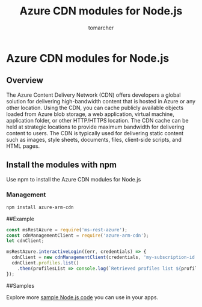 ﻿---
title: Azure CDN modules for Node.js
description: Reference for Azure CDN modules for Node.js
keywords: Azure,SDK,API,CDN, Node.js
author: tomarcher
ms.author: tarcher
manager: douge
ms.date: 07/06/2017
ms.topic: article
ms.prod: azure
ms.technology: azure
ms.devlang: nodejs
ms.service: CDN
---

# Azure CDN modules for Node.js

## Overview
The Azure Content Delivery Network (CDN) offers developers a global solution for delivering high-bandwidth content that is hosted in Azure or any other location. Using the CDN, you can cache publicly available objects loaded from Azure blob storage, a web application, virtual machine, application folder, or other HTTP/HTTPS location. The CDN cache can be held at strategic locations to provide maximum bandwidth for delivering content to users. The CDN is typically used for delivering static content such as images, style sheets, documents, files, client-side scripts, and HTML pages.

## Install the modules with npm

Use npm to install the Azure CDN modules for Node.js

### Management
```bash
npm install azure-arm-cdn
```

##Example
```javascript
const msRestAzure = require('ms-rest-azure');
const cdnManagementClient = require('azure-arm-cdn');
let cdnClient;

msRestAzure.interactiveLogin((err, credentials) => {
  cdnClient = new cdnManagementClient(credentials, 'my-subscription-id');
  cdnClient.profiles.list()
    .then(profilesList => console.log(`Retrieved profiles list ${profilesList}`));
});
```

##Samples

Explore more [sample Node.js code](https://azure.microsoft.com/resources/samples/?platform=nodejs) you can use in your apps.
